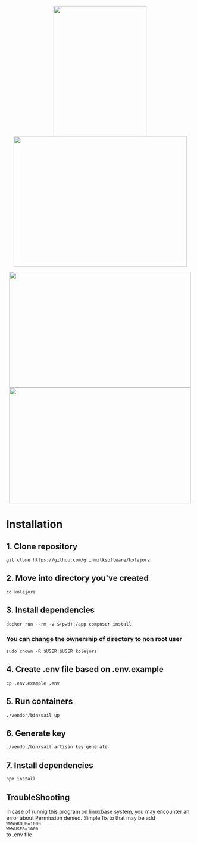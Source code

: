 <p align="center">
    <img src="https://user-images.githubusercontent.com/92044526/218345559-5b423bc6-4131-46c5-825c-297169ebcea0.gif" width="250" height="350"/>
    <img src="https://user-images.githubusercontent.com/92044526/218345563-54ae14ad-ef80-401b-aa91-721a7e74dc17.gif" width="465" height="350"/>
</p>

<p align="center">
    <img src="https://user-images.githubusercontent.com/92044526/218345566-909bb725-2e5a-4aa6-8e73-1c5490ffb142.gif" width="488" height="311"/>
    <img src="https://user-images.githubusercontent.com/92044526/218345569-66da71af-f133-48f8-875e-25a357a11ea4.gif" width="488" height="311"/>
</p>



# Installation

## 1. Clone repository
`git clone https://github.com/grinmilksoftware/kolejorz`

## 2. Move into directory you've created
`cd kolejorz`

## 3. Install dependencies
`docker run --rm -v $(pwd):/app composer install`
### You can change the ownership of directory to non root user
`sudo chown -R $USER:$USER kolejorz`

## 4. Create .env file based on .env.example
`cp .env.example .env`

## 5. Run containers
`./vendor/bin/sail up`

## 6. Generate key
`./vendor/bin/sail artisan key:generate`

## 7. Install dependencies
`npm install`

## TroubleShooting
in case of runnig this program on linuxbase system, you may encounter an error about Permission denied. Simple fix to that may be add  <br>
`WWWGROUP=1000` <br>
`WWWUSER=1000` <br>
to .env file
